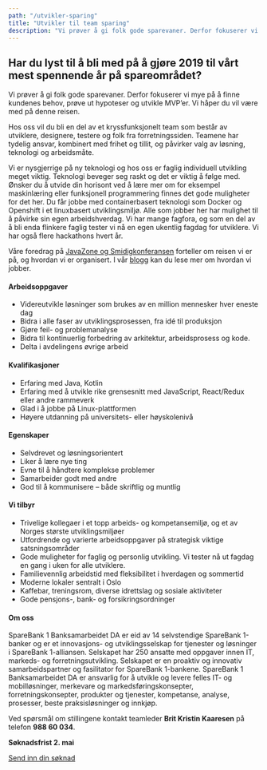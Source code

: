 ```yaml
---
path: "/utvikler-sparing"
title: "Utvikler til team sparing"
description: "Vi prøver å gi folk gode sparevaner. Derfor fokuserer vi mye på å finne kundenes behov, prøve ut hypoteser og utvikle MVP’er. Vi håper du vil være med på denne reisen."
---
```


## Har du lyst til å bli med på å gjøre 2019 til vårt mest spennende år på spareområdet?

Vi prøver å gi folk gode sparevaner. Derfor fokuserer vi mye på å finne kundenes behov, prøve ut hypoteser og utvikle MVP’er. Vi håper du vil være med på denne reisen.

Hos oss vil du bli en del av et kryssfunksjonelt team som består av utviklere, designere, testere og folk fra forretningssiden. Teamene har tydelig ansvar, kombinert med frihet og tillit, og påvirker valg av løsning, teknologi og arbeidsmåte.

Vi er nysgjerrige på ny teknologi og hos oss er faglig individuell utvikling meget viktig. Teknologi beveger seg raskt og det er viktig å følge med. Ønsker du å utvide din horisont ved å lære mer om for eksempel maskinlæring eller funksjonell programmering finnes det gode muligheter for det her. Du får jobbe med containerbasert teknologi som Docker og Openshift i et linuxbasert utviklingsmiljø. Alle som jobber her har mulighet til å påvirke sin egen arbeidshverdag. Vi har mange fagfora, og som en del av å bli enda flinkere faglig tester vi nå en egen ukentlig fagdag for utviklere. Vi har også flere hackathons hvert år.

Våre foredrag på [JavaZone og Smidigkonferansen](https://vimeo.com/album/4257283) forteller om reisen vi er på, og hvordan vi er organisert. I vår [blogg](https://medium.com/sparebank1-digital) kan du lese mer om hvordan vi jobber.

#### Arbeidsoppgaver
* Videreutvikle løsninger som brukes av en million mennesker hver eneste dag
* Bidra i alle faser av utviklingsprosessen, fra idé til produksjon
* Gjøre feil- og problemanalyse
* Bidra til kontinuerlig forbedring av arkitektur, arbeidsprosess og kode.
* Delta i avdelingens øvrige arbeid

#### Kvalifikasjoner
* Erfaring med Java, Kotlin
* Erfaring med å utvikle rike grensesnitt med JavaScript, React/Redux eller andre rammeverk
* Glad i å jobbe på Linux-plattformen
* Høyere utdanning på universitets- eller høyskolenivå

#### Egenskaper
* Selvdrevet og løsningsorientert
* Liker å lære nye ting
* Evne til å håndtere komplekse problemer
* Samarbeider godt med andre
* God til å kommunisere – både skriftlig og muntlig

#### Vi tilbyr
* Trivelige kollegaer i et topp arbeids- og kompetansemiljø, og et av Norges største utviklingsmiljøer
* Utfordrende og varierte arbeidsoppgaver på strategisk viktige satsningsområder
* Gode muligheter for faglig og personlig utvikling. Vi tester nå ut fagdag en gang i uken for alle utviklere.
* Familievennlig arbeidstid med fleksibilitet i hverdagen og sommertid
* Moderne lokaler sentralt i Oslo
* Kaffebar, treningsrom, diverse idrettslag og sosiale aktiviteter
* Gode pensjons-, bank- og forsikringsordninger

#### Om oss
SpareBank 1 Banksamarbeidet DA er eid av 14 selvstendige SpareBank 1-banker og er et innovasjons- og utviklingsselskap for tjenester og løsninger i SpareBank 1-alliansen. Selskapet har 250 ansatte med oppgaver innen IT, markeds- og forretningsutvikling. Selskapet er en proaktiv og innovativ samarbeidspartner og fasilitator for SpareBank 1-bankene.
SpareBank 1 Banksamarbeidet DA er ansvarlig for å utvikle og levere felles IT- og mobilløsninger, merkevare og markedsføringskonsepter, forretningskonsepter, produkter og tjenester, kompetanse, analyse, prosesser, beste praksisløsninger og innkjøp.

Ved spørsmål om stillingene kontakt teamleder **Brit Kristin Kaaresen** på telefon **988 60 034**.

**Søknadsfrist 2. mai**

[Send inn din søknad](https://www.webcruiter.no/WcMain/CvJobRespond1.aspx?company_id=2870757501&oppdragsnr=4045674140)